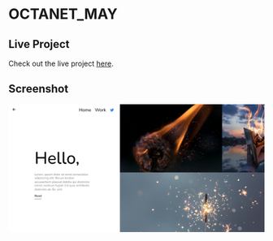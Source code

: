 # OCTANET_MAY

## Live Project
Check out the live project [here]([http://example.com](https://awesh005.github.io/OCTANET_MAY/)).


## Screenshot
![Project Screenshot](images/Screenshot%202024-05-17%20094739.png)
